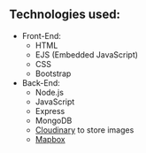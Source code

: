## Technologies used:
* Front-End:
  * HTML
  * EJS (Embedded JavaScript)
  * CSS
  * Bootstrap
* Back-End:
  * Node.js
  * JavaScript
  * Express
  * MongoDB
  * [Cloudinary](https://cloudinary.com/) to store images
  * [Mapbox](https://www.mapbox.com/)